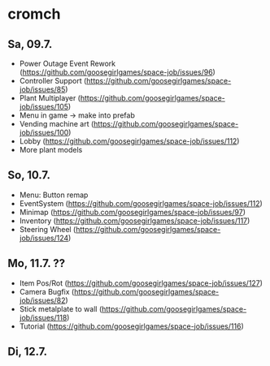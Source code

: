 # cromch

## Sa, 09.7.
* Power Outage Event Rework (https://github.com/goosegirlgames/space-job/issues/96)
* Controller Support (https://github.com/goosegirlgames/space-job/issues/85)
* Plant Multiplayer (https://github.com/goosegirlgames/space-job/issues/105)
* Menu in game -> make into prefab
* Vending machine art (https://github.com/goosegirlgames/space-job/issues/100)
* Lobby (https://github.com/goosegirlgames/space-job/issues/112)
* More plant models
## So, 10.7.
* Menu: Button remap
* EventSystem (https://github.com/goosegirlgames/space-job/issues/112)
* Minimap (https://github.com/goosegirlgames/space-job/issues/97)
* Inventory (https://github.com/goosegirlgames/space-job/issues/117)
* Steering Wheel (https://github.com/goosegirlgames/space-job/issues/124)
## Mo, 11.7. ??
* Item Pos/Rot (https://github.com/goosegirlgames/space-job/issues/127)
* Camera Bugfix (https://github.com/goosegirlgames/space-job/issues/82)
* Stick metalplate to wall (https://github.com/goosegirlgames/space-job/issues/118)
* Tutorial (https://github.com/goosegirlgames/space-job/issues/116)
## Di, 12.7.
